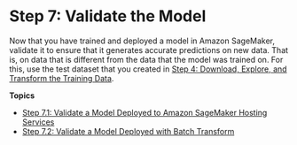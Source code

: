 # Step 7: Validate the Model<a name="ex1-test-model"></a>

Now that you have trained and deployed a model in Amazon SageMaker, validate it to ensure that it generates accurate predictions on new data\. That is, on data that is different from the data that the model was trained on\. For this, use the test dataset that you created in [Step 4: Download, Explore, and Transform the Training Data](ex1-preprocess-data.md)\.

**Topics**
+ [Step 7\.1: Validate a Model Deployed to Amazon SageMaker Hosting Services](ex1-test-model-endpoint.md)
+ [Step 7\.2: Validate a Model Deployed with Batch Transform](ex1-test-model-batch.md)